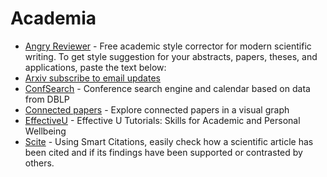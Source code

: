 # Academia
- [Angry Reviewer](https://www.angryreviewer.com/) - Free academic style corrector for modern scientific writing. To get style suggestion for your abstracts, papers, theses, and applications, paste the text below:
- [Arxiv subscribe to email updates](https://arxiv.org/help/subscribe)
- [ConfSearch](https://confsearch.ethz.ch/confsearch/) - Conference search engine and calendar based on data from DBLP
- [Connected papers](https://www.connectedpapers.com) - Explore connected papers in a visual graph
- [EffectiveU](https://effectiveu.umn.edu/) - Effective U Tutorials: Skills for Academic and Personal Wellbeing
- [Scite](https://scite.ai/) - Using Smart Citations, easily check how a scientific article has been cited and if its findings have been supported or contrasted by others.
